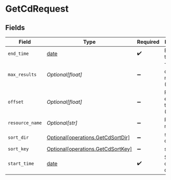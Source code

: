 # GetCdRequest


## Fields

| Field                                                                            | Type                                                                             | Required                                                                         | Description                                                                      |
| -------------------------------------------------------------------------------- | -------------------------------------------------------------------------------- | -------------------------------------------------------------------------------- | -------------------------------------------------------------------------------- |
| `end_time`                                                                       | [date](https://docs.python.org/3/library/datetime.html#date-objects)             | :heavy_check_mark:                                                               | End date of the query                                                            |
| `max_results`                                                                    | *Optional[float]*                                                                | :heavy_minus_sign:                                                               | The number of entries to return (pagination)                                     |
| `offset`                                                                         | *Optional[float]*                                                                | :heavy_minus_sign:                                                               | Return entries from this offset (pagination)                                     |
| `resource_name`                                                                  | *Optional[str]*                                                                  | :heavy_minus_sign:                                                               | Resource name                                                                    |
| `sort_dir`                                                                       | [Optional[operations.GetCdSortDir]](undefined/models/operations/getcdsortdir.md) | :heavy_minus_sign:                                                               | sorting direction                                                                |
| `sort_key`                                                                       | [Optional[operations.GetCdSortKey]](undefined/models/operations/getcdsortkey.md) | :heavy_minus_sign:                                                               | sort key                                                                         |
| `start_time`                                                                     | [date](https://docs.python.org/3/library/datetime.html#date-objects)             | :heavy_check_mark:                                                               | Start date of the query                                                          |
